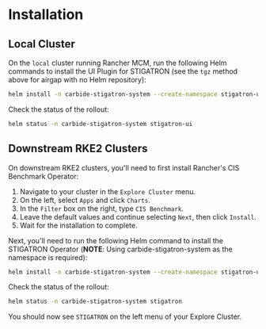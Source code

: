 # Installation

## Local Cluster

On the `local` cluster running Rancher MCM, run the following Helm commands to install the UI Plugin for STIGATRON (see the `tgz` method above for airgap with no Helm repository):

```bash
helm install -n carbide-stigatron-system --create-namespace stigatron-ui carbide-charts/stigatron-ui
```

Check the status of the rollout:

```bash
helm status -n carbide-stigatron-system stigatron-ui
```

## Downstream RKE2 Clusters

On downstream RKE2 clusters, you'll need to first install Rancher's CIS Benchmark Operator:

1. Navigate to your cluster in the `Explore Cluster` menu.
2. On the left, select `Apps` and click `Charts`.
3. In the `Filter` box on the right, type `CIS Benchmark`.
4. Leave the default values and continue selecting `Next`, then click `Install`.
5. Wait for the installation to complete.

Next, you'll need to run the following Helm command to install the STIGATRON Operator (**NOTE**: Using carbide-stigatron-system as the namespace is required):

```bash
helm install -n carbide-stigatron-system --create-namespace stigatron-ui carbide-charts/stigatron-ui
```

Check the status of the rollout:

```bash
helm status -n carbide-stigatron-system stigatron
```

You should now see `STIGATRON` on the left menu of your Explore Cluster.

